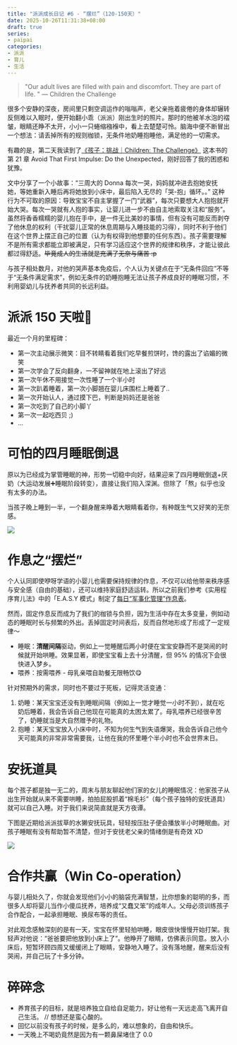 ```yaml
---
title: "派派成长日记 #6 - “摆烂”（120-150天）"
date: 2025-10-26T11:31:38+08:00
draft: true
series: 
- paipai
categories:
- 派派
- 育儿
- 生活
---
```


> "Our adult lives are filled with pain and discomfort. They are part of life. " — Children the Challenge

很多个安静的深夜，房间里只剩空调运作的嗡嗡声，老父亲拖着疲倦的身体却辗转反侧难以入眠时，便开始翻小乖（派派）刚出生时的照片。那时的他被羊水泡的褶皱，眼睛还睁不太开，小小一只蜷缩襁褓中，看上去楚楚可怜。脑海中便不断冒出一个想法：请丢掉所有的规则枷锁，无条件地奶睡抱睡他，满足他的一切需求。

有趣的是，第二天我读到了[《孩子：挑战｜Children: The Challenge》](/blog/20250926/children_the_challenge/) 这本书的第 21 章 Avoid That First Impulse: Do the Unexpected，刚好回答了我的困惑和犹豫。

文中分享了一个小故事：“三周大的 Donna 每次一哭，妈妈就冲进去抱她安抚她，等她重新入睡后再将她放到小床中，最后陷入无尽的「哭-抱」循环。。” 这种行为不可取的原因：导致宝宝不自主掌握了一门“武器”，每次只要想大人抱抱就开始大哭。每次一哭就有人抱的事实，让婴儿进一步不由自主地索取关注和“服务”。虽然将香香糯糯的婴儿抱在手中，是一件无比美妙的事情，但有没有可能反而剥夺了他休息的权利（干扰婴儿正常的休息周期与入睡技能的习得），同时不利于他们在这个世界上摆正自己的位置（认为有权得到他想要的任何东西）。孩子需要理解不是所有需求都能立即被满足，只有学习适应这个世界的规律和秩序，才能让彼此都过得舒适。~~毕竟成人的生活就是充满了无奈与痛苦 :p~~

与孩子相处数月，对他的哭声基本免疫后，个人认为关键点在于“无条件回应”不等于“无条件满足需求”，例如无条件的奶睡抱睡无法让孩子养成良好的睡眠习惯，不利用婴幼儿与抚养者共同的长远利益。


# 派派 150 天啦🐣
最近一个月的里程碑：
- 第一次主动展示微笑：目不转睛看着我们吃早餐煎饼时，馋的露出了谄媚的微笑
- 第一次学会了反向翻身，一不留神就在地上滚出了好远
- 第一次午休不用接觉一次性睡了一个半小时
- 第一次趴着睡着，第一次小脚翘在婴儿床围栏上睡着了..
- 第一次开始认人，通过摸下巴，判断是妈妈还是爸爸
- 第一次吃到了自己的小脚丫
- 第一次一起吃西贝 ;)
- ...


# 可怕的四月睡眠倒退
原以为已经成为掌管睡眠的神，形势一切稳中向好，结果迎来了四月睡眠倒退+厌奶（大运动发展➕睡眠阶段转变），直接让我们陷入深渊。但除了「熬」似乎也没有太多的办法。

当孩子晚上睡到一半，一个翻身醒来睁着大眼睛看着你，有种既生气又好笑的无奈感。

![](/images/blog/global/B6718DD9-6766-4A46-9734-8725E46C6C61_1_105_c.jpeg)


# 作息之“摆烂”
个人认同即使咿呀学语的小婴儿也需要保持规律的作息，不仅可以给他带来秩序感与安全感（自由的基础），还可以维持家庭舒适运转。所以之前我们参考《实用程序育儿法》中的「E.A.S.Y 模式」制定了[每日“军事化管理”作息表](/blog/20250924/paipai_four_months/#%25E4%25B8%2580%25E5%25BB%25BA%25E7%25AB%258B%25E5%2590%2583-%25E7%258E%25A9-%25E7%259D%25A1%25E7%259A%2584%25E8%25A7%2584%25E5%25BE%258B%25E4%25BD%259C%25E6%2581%25AF)。

然而，固定作息反而成为了我们的枷锁与负担，因为生活中存在太多变量，例如动态的睡眠时长与频繁的外出。丢掉固定时间表后，反而自然地形成了形成了一定规律～
- 睡眠：**清醒间隔**驱动，例如上一觉睡醒后两小时便在宝宝安静而不是哭闹的时候就开始哄睡。效果显著，即使宝宝看上去十分清醒，但 95% 的情况下会很快进入梦乡。
- 喂养：按需喂养 - 母乳亲喂自助餐无限畅饮😋

针对预期外的需求，同时也不要过于死板，记得灵活变通：
1. 奶睡：某天宝宝还没有到睡眠间隔（例如上一觉才睡觉一小时不到），就在吃奶后睡着，我会告诉自己他现在可能真的太困太累了。母乳喂养已经很辛苦了，奶睡就当是大自然赠予的礼物。
2. 抱睡：某天宝宝放入小床中时，不知为何生气到失语爆哭，我会告诉自己他今天可能真的非常非常需要我，让他在我的怀里睡个半小时也不会世界末日。

# 安抚道具
每个孩子都是独一无二的，周末与朋友聊起他们家的女儿的睡眠情况：他家孩子从出生开始就从来不需要哄睡，拍拍屁股抓着“棉毛衫”（每个孩子独特的安抚道具）就可以自己入睡。对于我们来说简直就是天方夜谭。

下图是近期给派派拔草的水獭安抚玩具，轻轻按压肚子便会播放半小时睡眠曲。对孩子睡眠有没有帮助暂不清楚，但对于安抚老父亲的情绪倒是有奇效 XD

![](/images/blog/global/17614920897526.jpg)


# 合作共赢（Win Co-operation）
与婴儿相处久了，你就会发现他们小小的脑袋充满智慧，比你想象的聪明的多，而很多人却将婴儿当作小傻瓜抚养，培养成“又蠢又笨”的成年人。父母必须训练孩子合作配合，一起承担睡眠、换尿布等的责任。

对此观念感触深刻的是有一天，宝宝在怀里轻拍哄睡，眼皮很快慢慢开始打架。我轻声对他说：“爸爸要把他放到小床上了”。他睁开了眼睛，仿佛表示同意。放入小床后，短暂环顾四周又缓缓闭上了眼睛，安静地入睡了。没有落地醒，醒来后没有哭闹，并自己玩了十多分钟。


# 碎碎念

- 养育孩子的目标，就是培养独立自给自足能力，好让他有一天远走高飞离开自己生活。 // 想想还是蛮心酸的。
- 回忆以前没有孩子的时候，是多么的，难以想象的，自由和快乐。
- 一天晚上不喝奶竟然是因为有一颗鼻屎堵住了 0.0 



